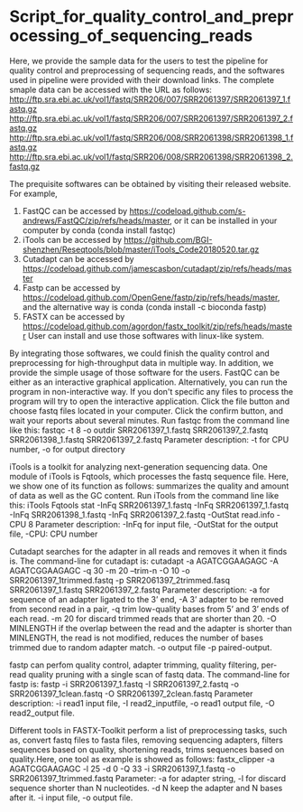 # Script_for_quality_control_and_preprocessing_of_sequencing_reads
Here, we provide the sample data for the users to test the pipeline for quality control and preprocessing of sequencing reads, and the softwares used in pipeline were provided with their download links.
The complete smaple data can be accessed with the URL as follows:
http://ftp.sra.ebi.ac.uk/vol1/fastq/SRR206/007/SRR2061397/SRR2061397_1.fastq.gz
http://ftp.sra.ebi.ac.uk/vol1/fastq/SRR206/007/SRR2061397/SRR2061397_2.fastq.gz
http://ftp.sra.ebi.ac.uk/vol1/fastq/SRR206/008/SRR2061398/SRR2061398_1.fastq.gz
http://ftp.sra.ebi.ac.uk/vol1/fastq/SRR206/008/SRR2061398/SRR2061398_2.fastq.gz

The prequisite softwares can be obtained by visiting their released website. For example,
1. FastQC can be accessed by https://codeload.github.com/s-andrews/FastQC/zip/refs/heads/master, or  it can be installed in your computer by conda (conda install fastqc)
2. iTools can be accessed by https://github.com/BGI-shenzhen/Reseqtools/blob/master/iTools_Code20180520.tar.gz
3. Cutadapt can be accessed by https://codeload.github.com/jamescasbon/cutadapt/zip/refs/heads/master
4. Fastp can be accessed by https://codeload.github.com/OpenGene/fastp/zip/refs/heads/master, and the alternative way is conda (conda install -c bioconda fastp)
5. FASTX can be accessed by https://codeload.github.com/agordon/fastx_toolkit/zip/refs/heads/master
User can install and use those softwares with linux-like system.

By integrating those softwares, we could finish the quality control and preprocessing for high-throughput data in multiple way. In addition, we provide the simple usage of those software for the users.
FastQC can be either as an interactive  graphical application. Alternatively, you can run the program in non-interactive way. If you don't specific any files to process the program will try to open the interactive application. Click the file button and choose fastq files located in your computer. Click the confirm button, and wait your reports about several minutes. Run fastqc from the command line like this:
fastqc -t 8 -o outdir SRR2061397_1.fastq  SRR2061397_2.fastq  SRR2061398_1.fastq   SRR2061397_2.fastq
Parameter description: -t for CPU number, -o for output directory

iTools is a toolkit for analyzing next-generation sequencing data. One module of iTools is Fqtools, which processes the fastq sequence file. Here, we show one of its function as follows: summarizes the quality and amount of data as well as the GC content. Run iTools from the command line like this:
iTools Fqtools stat -InFq SRR2061397_1.fastq -InFq SRR2061397_1.fastq -InFq SRR2061398_1.fastq -InFq SRR2061397_2.fastq -OutStat read.info -CPU 8
Parameter description: -InFq for input file, -OutStat for the output file, -CPU: CPU number 

Cutadapt searches for the adapter in all reads and removes it when it finds is. The command-line for cutadapt is:
cutadapt -a AGATCGGAAGAGC -A AGATCGGAAGAGC -q 30 -m 20 –trim-n -O 10 -o SRR2061397_1trimmed.fastq -p SRR2061397_2trimmed.fasq  SRR2061397_1.fastq SRR2061397_2.fastq
Parameter description: -a for sequence of an adapter ligated to the 3’ end, -A 3’ adapter to be removed from second read in a pair, -q trim low-quality bases from 5’ and 3’ ends of each read. -m 20 for discard trimmed reads that are shorter than 20. -O MINLENGTH if the overlap between the read and the adapter is shorter than MINLENGTH, the read is not modified, reduces the number of bases trimmed due to random adapter match. -o output file -p paired-output.

fastp can perfom quality control, adapter trimming, quality filtering, per-read quality pruning with a single scan of fastq data. The command-line for fastp is:
fastp -i SRR2061397_1.fastq -I SRR2061397_2.fastq -o SRR2061397_1clean.fastq -O SRR2061397_2clean.fastq
Parameter description: -i read1 input file, -I read2_inputfile, -o read1 output file, -O read2_output file.

Different tools in FASTX-Toolkit perform a list of preprocessing tasks, such as, convert fastq files to fasta files, removing sequencing adapters, filters sequences based on quality, shortening reads, trims sequences based on quality.Here, one tool as example is showed as follows:
fastx_clipper -a AGATCGGAAGAGC -l 25 -d 0 -Q 33 -i SRR2061397_1.fastq -o SRR2061397_1trimmed.fastq
Parameter: -a for adapter string, -l for discard sequence shorter than N nucleotides. -d N keep the adapter and N bases after it. -i input file, -o output file.
